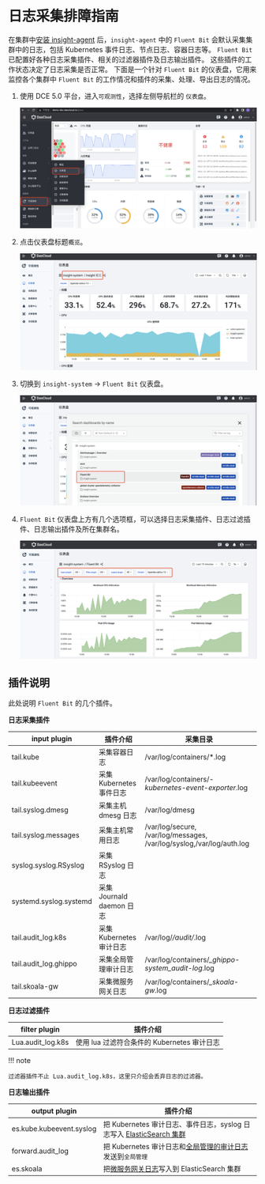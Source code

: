 # 日志采集排障指南

在集群中[安装 insight-agent](../06UserGuide/01quickstart/installagent.md) 后，`insight-agent` 中的 `Fluent Bit` 会默认采集集群中的日志，包括 Kubernetes 事件日志、节点日志、容器日志等。
`Fluent Bit` 已配置好各种日志采集插件、相关的过滤器插件及日志输出插件。
这些插件的工作状态决定了日志采集是否正常。
下面是一个针对 `Fluent Bit` 的仪表盘，它用来监控各个集群中 `Fluent Bit` 的工作情况和插件的采集、处理、导出日志的情况。

1. 使用 DCE 5.0 平台，进入`可观测性`，选择左侧导航栏的 `仪表盘`。

    ![insight 入口](../images/insight01.png)

2. 点击仪表盘标题`概览`。

    ![概览](../images/insight02.png)

3. 切换到 `insight-system` -> `Fluent Bit` 仪表盘。

    ![fluentbit](../images/insight03.png)

4. `Fluent Bit` 仪表盘上方有几个选项框，可以选择日志采集插件、日志过滤插件、日志输出插件及所在集群名。

    ![fluentbit](../images/insight04.png)

## 插件说明

此处说明 `Fluent Bit` 的几个插件。

**日志采集插件**

| input plugin           | 插件介绍               | 采集目录                                                                |
| ---------------------- | ------------------ | ------------------------------------------------------------------- |
| tail.kube              | 采集容器日志             | /var/log/containers/*.log                                          |
| tail.kubeevent         | 采集 Kubernetes 事件日志   | /var/log/containers/*-kubernetes-event-exporter*.log              |
| tail.syslog.dmesg      | 采集主机 dmesg 日志     | /var/log/dmesg                                                      |
| tail.syslog.messages   | 采集主机常用日志           | /var/log/secure, /var/log/messages, /var/log/syslog,/var/log/auth.log |
| syslog.syslog.RSyslog  | 采集 RSyslog 日志      |                                                                     |
| systemd.syslog.systemd | 采集 Journald daemon 日志   |                                                                     |
| tail.audit_log.k8s    | 采集 Kubernetes 审计日志   | /var/log/*/audit/*.log                                            |
| tail.audit_log.ghippo | 采集全局管理审计日志 | /var/log/containers/*_ghippo-system_audit-log*.log              |
| tail.skoala-gw         | 采集微服务网关日志     | /var/log/containers/*_skoala-gw*.log                             |

**日志过滤插件**

| filter plugin      | 插件介绍 |
| ------------------------ | ---------------------------------- |
| Lua.audit_log.k8s | 使用 lua 过滤符合条件的 Kubernetes 审计日志 |

!!! note

    过滤器插件不止 Lua.audit_log.k8s，这里只介绍会丢弃日志的过滤器。

**日志输出插件**

| output plugin            | 插件介绍                               |
| ------------------------ | ---------------------------------- |
| es.kube.kubeevent.syslog | 把 Kubernetes 审计日志、事件日志，syslog 日志写入 [ElasticSearch 集群](../../middleware/elastic-search/intro/what.md) |
| forward.audit_log | 把 Kubernetes 审计日志和[全局管理的审计日志](../../ghippo/04UserGuide/03AuditLog.md)发送到`全局管理`   |
| es.skoala | 把[微服务网关日志](../../skoala/ms-gateway/log.md)写入到 ElasticSearch 集群            |
